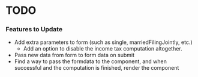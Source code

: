 # TODO

### Features to Update
* Add extra parameters to form (such as single, marriedFilingJointly, etc.)
  - Add an option to disable the income tax computation altogether.
* Pass new data from form to form data on submit
* Find a way to pass the formdata to the component, and when successful and the computation is finished, render the component 
